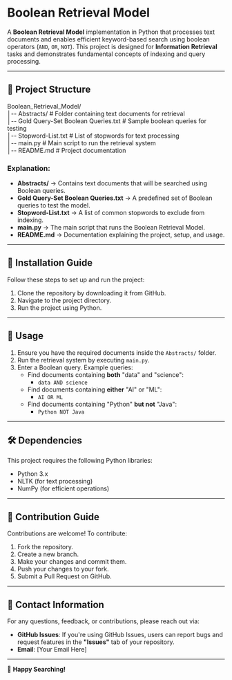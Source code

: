 # Boolean Retrieval Model

A **Boolean Retrieval Model** implementation in Python that processes text documents and enables efficient keyword-based search using boolean operators (`AND`, `OR`, `NOT`). This project is designed for **Information Retrieval** tasks and demonstrates fundamental concepts of indexing and query processing.

---

## 📂 Project Structure

Boolean_Retrieval_Model/  
│-- Abstracts/                          # Folder containing text documents for retrieval  
│-- Gold Query-Set Boolean Queries.txt  # Sample boolean queries for testing  
│-- Stopword-List.txt                    # List of stopwords for text processing  
│-- main.py                              # Main script to run the retrieval system  
│-- README.md                            # Project documentation  

### **Explanation:**  
- **Abstracts/** → Contains text documents that will be searched using Boolean queries.  
- **Gold Query-Set Boolean Queries.txt** → A predefined set of Boolean queries to test the model.  
- **Stopword-List.txt** → A list of common stopwords to exclude from indexing.  
- **main.py** → The main script that runs the Boolean Retrieval Model.  
- **README.md** → Documentation explaining the project, setup, and usage.  

---

## 🔧 Installation Guide  

Follow these steps to set up and run the project:  

1. Clone the repository by downloading it from GitHub.  
2. Navigate to the project directory.  
3. Run the project using Python.  

---

## 📌 Usage  

1. Ensure you have the required documents inside the `Abstracts/` folder.  
2. Run the retrieval system by executing `main.py`.  
3. Enter a Boolean query. Example queries:  
   - Find documents containing **both** "data" and "science":  
     - `data AND science`  
   - Find documents containing **either** "AI" or "ML":  
     - `AI OR ML`  
   - Find documents containing "Python" **but not** "Java":  
     - `Python NOT Java`  

---

## 🛠️ Dependencies  

This project requires the following Python libraries:  

- Python 3.x  
- NLTK (for text processing)  
- NumPy (for efficient operations)  

---

## 🤝 Contribution Guide  

Contributions are welcome! To contribute:  

1. Fork the repository.  
2. Create a new branch.  
3. Make your changes and commit them.  
4. Push your changes to your fork.  
5. Submit a Pull Request on GitHub.  

---

## 📧 Contact Information  

For any questions, feedback, or contributions, please reach out via:  

- **GitHub Issues**: If you're using GitHub Issues, users can report bugs and request features in the **"Issues"** tab of your repository.  
- **Email**: [Your Email Here]  

---

🚀 **Happy Searching!**
